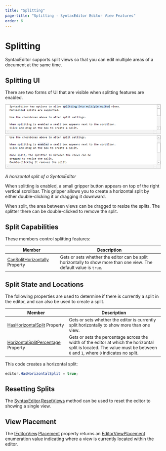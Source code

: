 ```yaml
---
title: "Splitting"
page-title: "Splitting - SyntaxEditor Editor View Features"
order: 6
---
```

# Splitting

SyntaxEditor supports split views so that you can edit multiple areas of a document at the same time.

## Splitting UI

There are two forms of UI that are visible when splitting features are enabled.

![Screenshot](../../images/split-views.png)

*A horizontal split of a SyntaxEditor*

When splitting is enabled, a small gripper button appears on top of the right vertical scrollbar.  This gripper allows you to create a horizontal split by either double-clicking it or dragging it downward.

When split, the area between views can be dragged to resize the splits.  The splitter there can be double-clicked to remove the split.

## Split Capabilities

These members control splitting features:

| Member | Description |
|-----|-----|
| [CanSplitHorizontally](xref:@ActiproUIRoot.Controls.SyntaxEditor.SyntaxEditor.CanSplitHorizontally) Property | Gets or sets whether the editor can be split horizontally to show more than one view.  The default value is `true`. |

## Split State and Locations

The following properties are used to determine if there is currently a split in the editor, and can also be used to create a split.

| Member | Description |
|-----|-----|
| [HasHorizontalSplit](xref:@ActiproUIRoot.Controls.SyntaxEditor.SyntaxEditor.HasHorizontalSplit) Property | Gets or sets whether the editor is currently split horizontally to show more than one view. |
| [HorizontalSplitPercentage](xref:@ActiproUIRoot.Controls.SyntaxEditor.SyntaxEditor.HorizontalSplitPercentage) Property | Gets or sets the percentage across the width of the editor at which the horizontal split is located.  The value must be between `0` and `1`, where `0` indicates no split. |

This code creates a horizontal split:

```csharp
editor.HasHorizontalSplit = true;
```

## Resetting Splits

The [SyntaxEditor](xref:@ActiproUIRoot.Controls.SyntaxEditor.SyntaxEditor).[ResetViews](xref:@ActiproUIRoot.Controls.SyntaxEditor.SyntaxEditor.ResetViews*) method can be used to reset the editor to showing a single view.

## View Placement

The [IEditorView](xref:@ActiproUIRoot.Controls.SyntaxEditor.IEditorView).[Placement](xref:@ActiproUIRoot.Controls.SyntaxEditor.IEditorView.Placement) property returns an [EditorViewPlacement](xref:@ActiproUIRoot.Controls.SyntaxEditor.EditorViewPlacement) enumeration value indicating where a view is currently located within the editor.
